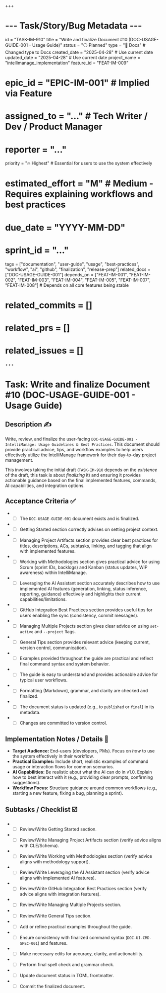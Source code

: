 +++
# --- Task/Story/Bug Metadata ---
id = "TASK-IM-910"
title = "Write and finalize Document #10 (DOC-USAGE-GUIDE-001 - Usage Guide)"
status = "⚪️ Planned"
type = "📖 Docs" # Changed type to Docs
created_date = "2025-04-28" # Use current date
updated_date = "2025-04-28" # Use current date
project_name = "intellimanage_implementation"
feature_id = "FEAT-IM-009"
# epic_id = "EPIC-IM-001" # Implied via Feature
# assigned_to = "..." # Tech Writer / Dev / Product Manager
# reporter = "..."
priority = "🔥 Highest" # Essential for users to use the system effectively
# estimated_effort = "M" # Medium - Requires explaining workflows and best practices
# due_date = "YYYY-MM-DD"
# sprint_id = "..."
tags = ["documentation", "user-guide", "usage", "best-practices", "workflow", "ai", "github", "finalization", "release-prep"]
related_docs = ["DOC-USAGE-GUIDE-001"]
depends_on = ["FEAT-IM-001", "FEAT-IM-002", "FEAT-IM-003", "FEAT-IM-004", "FEAT-IM-005", "FEAT-IM-007", "FEAT-IM-008"] # Depends on all core features being stable
# related_commits = []
# related_prs = []
# related_issues = []
+++

# Task: Write and finalize Document #10 (DOC-USAGE-GUIDE-001 - Usage Guide)

## Description ✍️

Write, review, and finalize the user-facing `DOC-USAGE-GUIDE-001 - IntelliManage: Usage Guidelines & Best Practices`. This document should provide practical advice, tips, and workflow examples to help users effectively utilize the IntelliManage framework for their day-to-day project management.

This involves taking the initial draft (`TASK-IM-910` depends on the *existence* of the draft, this task is about *finalizing* it) and ensuring it provides actionable guidance based on the final implemented features, commands, AI capabilities, and integration options.

## Acceptance Criteria ✅

*   - [ ] The `DOC-USAGE-GUIDE-001` document exists and is finalized.
*   - [ ] Getting Started section correctly advises on setting project context.
*   - [ ] Managing Project Artifacts section provides clear best practices for titles, descriptions, ACs, subtasks, linking, and tagging that align with implemented features.
*   - [ ] Working with Methodologies section gives practical advice for using Scrum (sprint IDs, backlogs) and Kanban (status updates, WIP awareness) within IntelliManage.
*   - [ ] Leveraging the AI Assistant section accurately describes how to use implemented AI features (generation, linking, status inference, reporting, guidance) effectively and highlights their current capabilities/limitations.
*   - [ ] GitHub Integration Best Practices section provides useful tips for users enabling the sync (consistency, commit messages).
*   - [ ] Managing Multiple Projects section gives clear advice on using `set-active` and `--project` flags.
*   - [ ] General Tips section provides relevant advice (keeping current, version control, communication).
*   - [ ] Examples provided throughout the guide are practical and reflect final command syntax and system behavior.
*   - [ ] The guide is easy to understand and provides actionable advice for typical user workflows.
*   - [ ] Formatting (Markdown), grammar, and clarity are checked and finalized.
*   - [ ] The document status is updated (e.g., to `published` or `final`) in its metadata.
*   - [ ] Changes are committed to version control.

## Implementation Notes / Details 📝

*   **Target Audience:** End-users (developers, PMs). Focus on *how* to use the system effectively in their workflow.
*   **Practical Examples:** Include short, realistic examples of command usage or interaction flows for common scenarios.
*   **AI Capabilities:** Be realistic about what the AI can do in v1.0. Explain how to best interact with it (e.g., providing clear prompts, confirming suggestions).
*   **Workflow Focus:** Structure guidance around common workflows (e.g., starting a new feature, fixing a bug, planning a sprint).

## Subtasks / Checklist ☑️

*   - [ ] Review/Write Getting Started section.
*   - [ ] Review/Write Managing Project Artifacts section (verify advice aligns with CLE/Schema).
*   - [ ] Review/Write Working with Methodologies section (verify advice aligns with methodology support).
*   - [ ] Review/Write Leveraging the AI Assistant section (verify advice aligns with implemented AI features).
*   - [ ] Review/Write GitHub Integration Best Practices section (verify advice aligns with integration features).
*   - [ ] Review/Write Managing Multiple Projects section.
*   - [ ] Review/Write General Tips section.
*   - [ ] Add or refine practical examples throughout the guide.
*   - [ ] Ensure consistency with finalized command syntax (`DOC-UI-CMD-SPEC-001`) and features.
*   - [ ] Make necessary edits for accuracy, clarity, and actionability.
*   - [ ] Perform final spell check and grammar check.
*   - [ ] Update document status in TOML frontmatter.
*   - [ ] Commit the finalized document.
